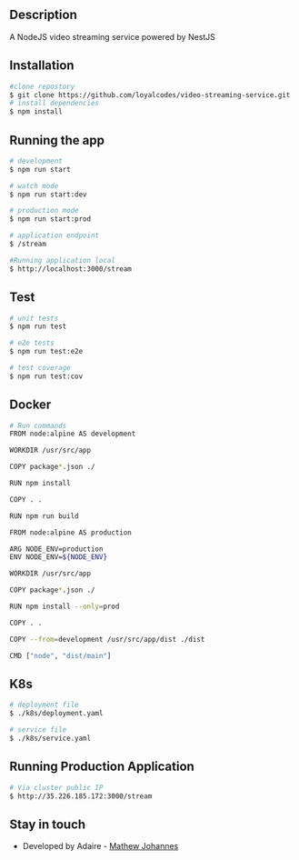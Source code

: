 ## Description
A NodeJS video streaming service powered by NestJS

## Installation

```bash
#clone repostory
$ git clone https://github.com/loyalcodes/video-streaming-service.git
# install dependencies
$ npm install
```

## Running the app

```bash
# development
$ npm run start

# watch mode
$ npm run start:dev

# production mode
$ npm run start:prod

# application endpoint
$ /stream

#Running application local
$ http://localhost:3000/stream


```

## Test

```bash
# unit tests
$ npm run test

# e2e tests
$ npm run test:e2e

# test coverage
$ npm run test:cov
```

## Docker
```bash
# Run commands
FROM node:alpine AS development

WORKDIR /usr/src/app

COPY package*.json ./

RUN npm install

COPY . .

RUN npm run build

FROM node:alpine AS production

ARG NODE_ENV=production
ENV NODE_ENV=${NODE_ENV}

WORKDIR /usr/src/app

COPY package*.json ./

RUN npm install --only=prod

COPY . .

COPY --from=development /usr/src/app/dist ./dist

CMD ["node", "dist/main"]
```


## K8s
``` bash
# deployment file
$ ./k8s/deployment.yaml

# service file
$ ./k8s/service.yaml
```

## Running Production Application
``` bash
# Via cluster public IP
$ http://35.226.185.172:3000/stream
```

## Stay in touch

- Developed by Adaire - [Mathew Johannes](https://www.adaire.com.na/)



